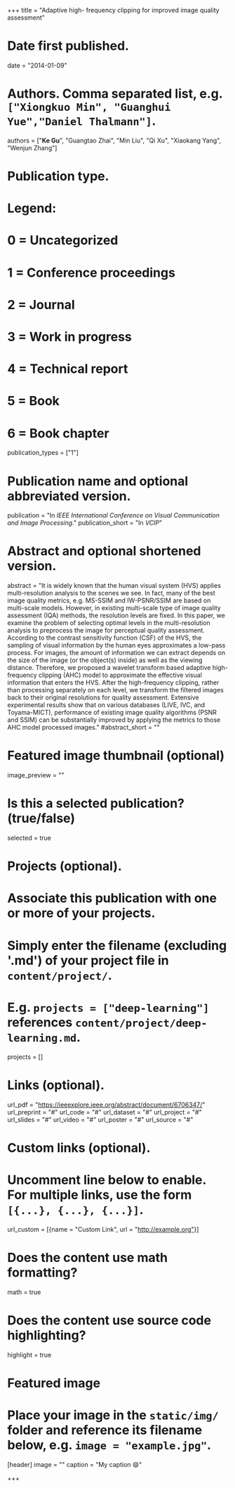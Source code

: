 +++
title = "Adaptive high- frequency clipping for improved image quality assessment"

# Date first published.
date = "2014-01-09"

# Authors. Comma separated list, e.g. `["Xiongkuo Min", "Guanghui Yue","Daniel Thalmann"]`.
authors = ["**Ke Gu**", "Guangtao Zhai", "Min Liu", "Qi Xu", "Xiaokang Yang", "Wenjun Zhang"]
# Publication type.
# Legend:
# 0 = Uncategorized
# 1 = Conference proceedings
# 2 = Journal
# 3 = Work in progress
# 4 = Technical report
# 5 = Book
# 6 = Book chapter
publication_types = ["1"]

# Publication name and optional abbreviated version.
publication = "In *IEEE International Conference on Visual Communication and Image Processing*."
publication_short = "In *VCIP*"

# Abstract and optional shortened version.
abstract = "It is widely known that the human visual system (HVS) applies multi-resolution analysis to the scenes we see. In fact, many of the best image quality metrics, e.g. MS-SSIM and IW-PSNR/SSIM are based on multi-scale models. However, in existing multi-scale type of image quality assessment (IQA) methods, the resolution levels are fixed. In this paper, we examine the problem of selecting optimal levels in the multi-resolution analysis to preprocess the image for perceptual quality assessment. According to the contrast sensitivity function (CSF) of the HVS, the sampling of visual information by the human eyes approximates a low-pass process. For images, the amount of information we can extract depends on the size of the image (or the object(s) inside) as well as the viewing distance. Therefore, we proposed a wavelet transform based adaptive high-frequency clipping (AHC) model to approximate the effective visual information that enters the HVS. After the high-frequency clipping, rather than processing separately on each level, we transform the filtered images back to their original resolutions for quality assessment. Extensive experimental results show that on various databases (LIVE, IVC, and Toyama-MICT), performance of existing image quality algorithms (PSNR and SSIM) can be substantially improved by applying the metrics to those AHC model processed images."
#abstract_short = ""

# Featured image thumbnail (optional)
image_preview = ""

# Is this a selected publication? (true/false)
selected = true

# Projects (optional).
#   Associate this publication with one or more of your projects.
#   Simply enter the filename (excluding '.md') of your project file in `content/project/`.
#   E.g. `projects = ["deep-learning"]` references `content/project/deep-learning.md`.
projects = []

# Links (optional).
url_pdf = "https://ieeexplore.ieee.org/abstract/document/6706347/"
url_preprint = "#"
url_code = "#"
url_dataset = "#"
url_project = "#"
url_slides = "#"
url_video = "#"
url_poster = "#"
url_source = "#"

# Custom links (optional).
#   Uncomment line below to enable. For multiple links, use the form `[{...}, {...}, {...}]`.
 url_custom = [{name = "Custom Link", url = "http://example.org"}]

# Does the content use math formatting?
math = true

# Does the content use source code highlighting?
highlight = true

# Featured image
# Place your image in the `static/img/` folder and reference its filename below, e.g. `image = "example.jpg"`.
[header]
image = ""
caption = "My caption 😄"

+++
